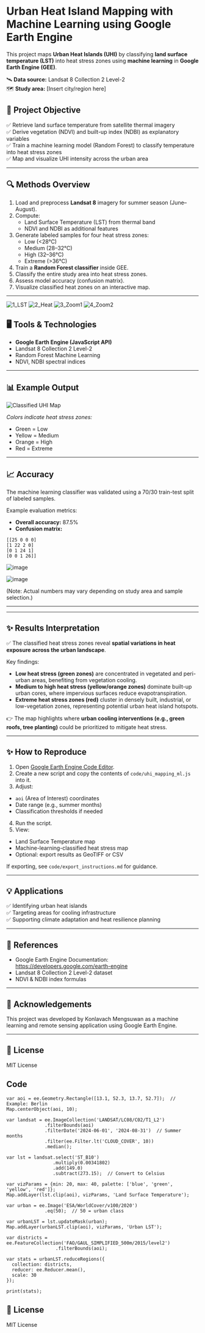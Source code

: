# Urban Heat Island Mapping with Machine Learning using Google Earth Engine

This project maps **Urban Heat Islands (UHI)** by classifying **land surface temperature (LST)** into heat stress zones using **machine learning** in **Google Earth Engine (GEE)**.

🛰️ **Data source:** Landsat 8 Collection 2 Level-2  
🗺️ **Study area:** [Insert city/region here]

## 🚩 Project Objective

✅ Retrieve land surface temperature from satellite thermal imagery  
✅ Derive vegetation (NDVI) and built-up index (NDBI) as explanatory variables  
✅ Train a machine learning model (Random Forest) to classify temperature into heat stress zones  
✅ Map and visualize UHI intensity across the urban area

---

## 🔍 Methods Overview

1. Load and preprocess **Landsat 8** imagery for summer season (June–August).
2. Compute:
   - Land Surface Temperature (LST) from thermal band
   - NDVI and NDBI as additional features
3. Generate labeled samples for four heat stress zones:
   - Low (<28°C)
   - Medium (28–32°C)
   - High (32–36°C)
   - Extreme (>36°C)
4. Train a **Random Forest classifier** inside GEE.
5. Classify the entire study area into heat stress zones.
6. Assess model accuracy (confusion matrix).
7. Visualize classified heat zones on an interactive map.

---

![1_LST](https://github.com/user-attachments/assets/fa177034-5ae7-4a4b-846c-0397106ba245)
![2_Heat](https://github.com/user-attachments/assets/cf8824ed-2dc1-4066-b750-aa1309d72312)
![3_Zoom1](https://github.com/user-attachments/assets/1d5af663-7edb-4e4c-b2ac-36841126099e)
![4_Zoom2](https://github.com/user-attachments/assets/cefbefe3-0df6-462e-9e4d-a978cb49564e)


## 🖥️ Tools & Technologies

- **Google Earth Engine (JavaScript API)**
- Landsat 8 Collection 2 Level-2
- Random Forest Machine Learning
- NDVI, NDBI spectral indices

---

## 📊 Example Output

![Classified UHI Map](outputs/classified_map.png)

_Colors indicate heat stress zones:_
- Green = Low
- Yellow = Medium
- Orange = High
- Red = Extreme
---

## 📈 Accuracy

The machine learning classifier was validated using a 70/30 train-test split of labeled samples.

Example evaluation metrics:

- **Overall accuracy:** 87.5%
- **Confusion matrix:**

```
[[25 0 0 0]
[1 22 2 0]
[0 1 24 1]
[0 0 1 26]]
```


![image](https://github.com/user-attachments/assets/d54e08ab-c7b4-44e4-8d0f-b66b61fcb096)

![image](https://github.com/user-attachments/assets/a910db7e-8125-44e8-ad7f-4bf361660167)



(Note: Actual numbers may vary depending on study area and sample selection.)

---


---

## ✨ Results Interpretation

✅ The classified heat stress zones reveal **spatial variations in heat exposure across the urban landscape**.

Key findings:

- **Low heat stress (green zones)** are concentrated in vegetated and peri-urban areas, benefiting from vegetation cooling.
- **Medium to high heat stress (yellow/orange zones)** dominate built-up urban cores, where impervious surfaces reduce evapotranspiration.
- **Extreme heat stress zones (red)** cluster in densely built, industrial, or low-vegetation zones, representing potential urban heat island hotspots.

👉 The map highlights where **urban cooling interventions (e.g., green roofs, tree planting)** could be prioritized to mitigate heat stress.

---

## ✨ How to Reproduce

1. Open [Google Earth Engine Code Editor](https://code.earthengine.google.com/).
2. Create a new script and copy the contents of `code/uhi_mapping_ml.js` into it.
3. Adjust:
 - `aoi` (Area of Interest) coordinates
 - Date range (e.g., summer months)
 - Classification thresholds if needed
4. Run the script.
5. View:
 - Land Surface Temperature map
 - Machine-learning-classified heat stress map
 - Optional: export results as GeoTIFF or CSV

If exporting, see `code/export_instructions.md` for guidance.

---

## 💡 Applications

✅ Identifying urban heat islands  
✅ Targeting areas for cooling infrastructure  
✅ Supporting climate adaptation and heat resilience planning

---

## 📝 References

- Google Earth Engine Documentation: https://developers.google.com/earth-engine
- Landsat 8 Collection 2 Level-2 dataset
- NDVI & NDBI index formulas

---

## 🤝 Acknowledgements

This project was developed by Konlavach Mengsuwan as a machine learning and remote sensing application using Google Earth Engine.

---

## 📢 License

MIT License

## Code
```
var aoi = ee.Geometry.Rectangle([13.1, 52.3, 13.7, 52.7]);  // Example: Berlin
Map.centerObject(aoi, 10);

var landsat = ee.ImageCollection('LANDSAT/LC08/C02/T1_L2')
              .filterBounds(aoi)
              .filterDate('2024-06-01', '2024-08-31')  // Summer months
              .filter(ee.Filter.lt('CLOUD_COVER', 10))
              .median();

var lst = landsat.select('ST_B10')
                 .multiply(0.00341802)
                 .add(149.0)
                 .subtract(273.15);  // Convert to Celsius

var vizParams = {min: 20, max: 40, palette: ['blue', 'green', 'yellow', 'red']};
Map.addLayer(lst.clip(aoi), vizParams, 'Land Surface Temperature');

var urban = ee.Image('ESA/WorldCover/v100/2020')
              .eq(50);  // 50 = urban class
              
var urbanLST = lst.updateMask(urban);
Map.addLayer(urbanLST.clip(aoi), vizParams, 'Urban LST');

var districts = ee.FeatureCollection('FAO/GAUL_SIMPLIFIED_500m/2015/level2')
                  .filterBounds(aoi);

var stats = urbanLST.reduceRegions({
  collection: districts,
  reducer: ee.Reducer.mean(),
  scale: 30
});

print(stats);

```

## 📢 License

MIT License
